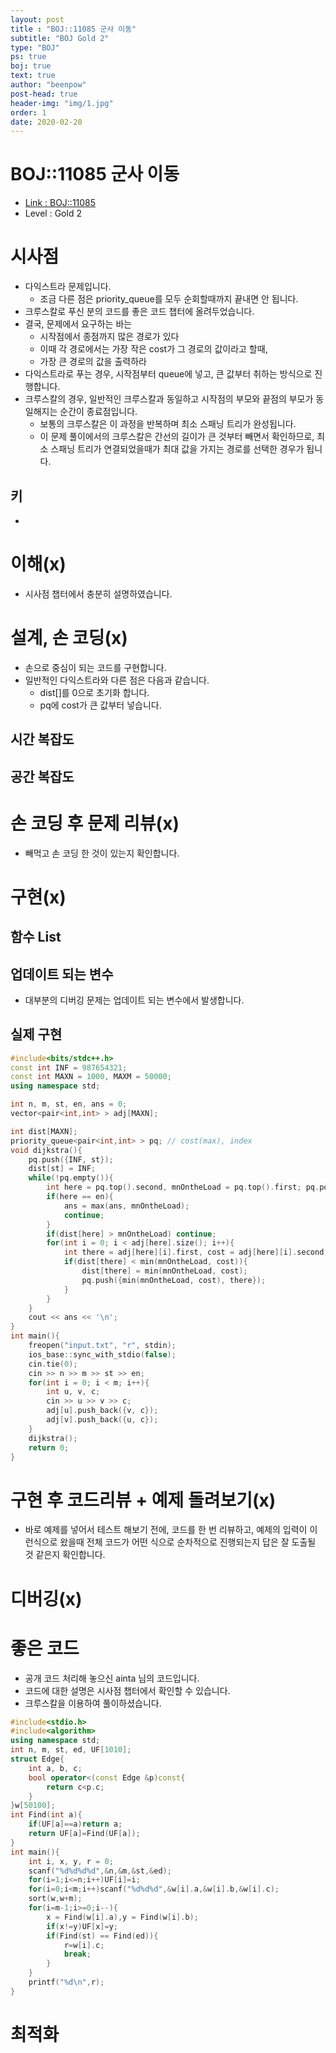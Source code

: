 ```yaml
---
layout: post
title : "BOJ::11085 군사 이동"
subtitle: "BOJ Gold 2"
type: "BOJ"
ps: true
boj: true
text: true
author: "beenpow"
post-head: true
header-img: "img/1.jpg"
order: 1
date: 2020-02-20
---
```


# BOJ::11085 군사 이동
- [Link : BOJ::11085](https://www.acmicpc.net/problem/11085)
- Level : Gold 2

# 시사점
- 다익스트라 문제입니다.
  - 조금 다른 점은 priority_queue를 모두 순회할때까지 끝내면 안 됩니다.
- 크루스칼로 푸신 분의 코드를 좋은 코드 챕터에 올려두었습니다.
- 결국, 문제에서 요구하는 바는
  - 시작점에서 종점까지 많은 경로가 있다
  - 이때 각 경로에서는 가장 작은 cost가 그 경로의 값이라고 할때,
  - 가장 큰 경로의 값을 출력하라
- 다익스트라로 푸는 경우, 시작점부터 queue에 넣고, 큰 값부터 취하는 방식으로 진행합니다.
- 크루스칼의 경우, 일반적인 크루스칼과 동일하고 시작점의 부모와 끝점의 부모가 동일해지는 순간이
  종료점입니다.
  - 보통의 크루스칼은 이 과정을 반복하며 최소 스패닝 트리가 완성됩니다.
  - 이 문제 풀이에서의 크루스칼은 간선의 길이가 큰 것부터 빼면서 확인하므로, 최소 스패닝 트리가
    연결되었을때가 최대 값을 가지는 경로를 선택한 경우가 됩니다.

## 키
-

# 이해(x)
- 시사점 챕터에서 충분히 설명하였습니다.

# 설계, 손 코딩(x)
- 손으로 중심이 되는 코드를 구현합니다.
- 일반적인 다익스트라와 다른 점은 다음과 같습니다.
  - dist[]를 0으로 초기화 합니다.
  - pq에 cost가 큰 값부터 넣습니다.

## 시간 복잡도

## 공간 복잡도

# 손 코딩 후 문제 리뷰(x)
- 빼먹고 손 코딩 한 것이 있는지 확인합니다.

# 구현(x)

## 함수 List 

## 업데이트 되는 변수
- 대부분의 디버깅 문제는 업데이트 되는 변수에서 발생합니다.

## 실제 구현 

```cpp
#include<bits/stdc++.h>
const int INF = 987654321;
const int MAXN = 1000, MAXM = 50000;
using namespace std;

int n, m, st, en, ans = 0;
vector<pair<int,int> > adj[MAXN];

int dist[MAXN];
priority_queue<pair<int,int> > pq; // cost(max), index
void dijkstra(){
    pq.push({INF, st});
    dist[st] = INF;
    while(!pq.empty()){
        int here = pq.top().second, mnOntheLoad = pq.top().first; pq.pop();
        if(here == en){
            ans = max(ans, mnOntheLoad);
            continue;
        }
        if(dist[here] > mnOntheLoad) continue;
        for(int i = 0; i < adj[here].size(); i++){
            int there = adj[here][i].first, cost = adj[here][i].second;
            if(dist[there] < min(mnOntheLoad, cost)){
                dist[there] = min(mnOntheLoad, cost);
                pq.push({min(mnOntheLoad, cost), there});
            }
        }
    }
    cout << ans << '\n';
}
int main(){
    freopen("input.txt", "r", stdin);
    ios_base::sync_with_stdio(false);
    cin.tie(0);
    cin >> n >> m >> st >> en;
    for(int i = 0; i < m; i++){
        int u, v, c;
        cin >> u >> v >> c;
        adj[u].push_back({v, c});
        adj[v].push_back({u, c});
    }
    dijkstra();
    return 0;
}
```

# 구현 후 코드리뷰 + 예제 돌려보기(x)
- 바로 예제를 넣어서 테스트 해보기 전에, 코드를 한 번 리뷰하고, 예제의 입력이 이런식으로 왔을때
  전체 코드가 어떤 식으로 순차적으로 진행되는지 답은 잘 도출될 것 같은지 확인합니다.

# 디버깅(x)

# 좋은 코드
- 공개 코드 처리해 놓으신 ainta 님의 코드입니다.
- 코드에 대한 설명은 시사점 챕터에서 확인할 수 있습니다.
- 크루스칼을 이용하여 풀이하셨습니다.

```cpp
#include<stdio.h>
#include<algorithm>
using namespace std;
int n, m, st, ed, UF[1010];
struct Edge{
    int a, b, c;
    bool operator<(const Edge &p)const{
        return c<p.c;
    }
}w[50100];
int Find(int a){
    if(UF[a]==a)return a;
    return UF[a]=Find(UF[a]);
}
int main(){
    int i, x, y, r = 0;
    scanf("%d%d%d%d",&n,&m,&st,&ed);
    for(i=1;i<=n;i++)UF[i]=i;
    for(i=0;i<m;i++)scanf("%d%d%d",&w[i].a,&w[i].b,&w[i].c);
    sort(w,w+m);
    for(i=m-1;i>=0;i--){
        x = Find(w[i].a),y = Find(w[i].b);
        if(x!=y)UF[x]=y;
        if(Find(st) == Find(ed)){
            r=w[i].c;
            break;
        }
    }
    printf("%d\n",r);
}
```


# 최적화
